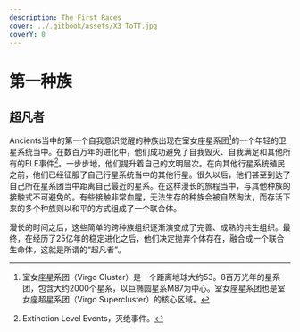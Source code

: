 ```yaml
---
description: The First Races
cover: ../.gitbook/assets/X3 ToTT.jpg
coverY: 0
---
```


# 第一种族

## 超凡者

Ancients当中的第一个自我意识觉醒的种族出现在室女座星系团[^1]的一个年轻的卫星系统当中。在数百万年的进化中，他们成功避免了自我毁灭、自我满足和其他所有的ELE事件[^2]。一步步地，他们提升着自己的文明层次。在向其他行星系统殖民之前，他们已经征服了自己行星系统当中的其他行星。很久以后，他们甚至到达了自己所在星系团当中距离自己最近的星系。在这样漫长的旅程当中，与其他种族的接触式不可避免的。有些接触非常血腥，无法生存的种族会被自然淘汰，而存活下来的多个种族则以和平的方式组成了一个联合体。

漫长的时间之后，这些简单的跨种族组织逐渐演变成了完善、成熟的共生组织。最终，在经历了25亿年的稳定进化之后，他们决定抛弃个体存在，融合成一个联合生命体，这就是所谓的“超凡者”。

[^1]: 室女座星系团（Virgo Cluster）是一个距离地球大约53。8百万光年的星系团，包含大约2000个星系，以巨椭圆星系M87为中心。室女座星系团也是室女座超星系团（Virgo Supercluster）的核心区域。

[^2]: Extinction Level Events，灭绝事件。
